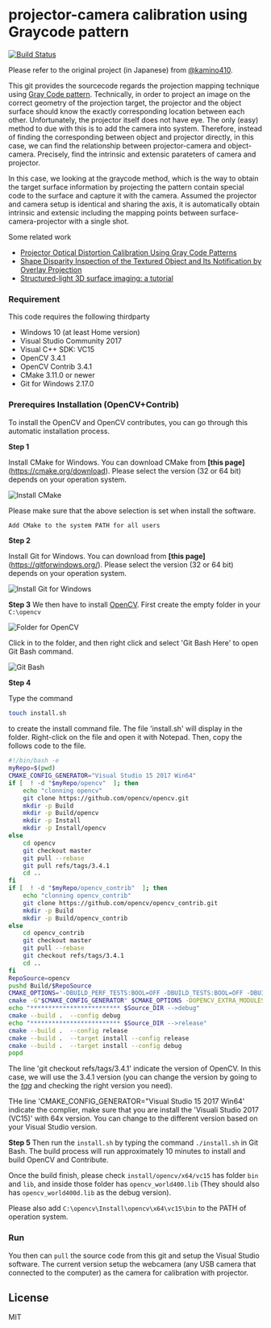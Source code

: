 # projector-camera calibration using Graycode pattern
[![Build Status](https://travis-ci.org/joemccann/dillinger.svg?branch=master)](https://travis-ci.org/joemccann/dillinger)

Please refer to the original project (in Japanese) from [@kamino410](https://github.com/kamino410/cv-snippets/blob/master/graycode/main.cpp). 

This git provides the sourcecode regards the projection mapping technique using [Gray Code pattern](https://en.wikipedia.org/wiki/Gray_code/). Technically, in order to project an image on the correct geometry of the projection target, the projector and the object surface should know the exactly corresponding location between each other. Unfortunately, the projector itself does not have eye. The only (easy) method to due with this is to add the camera into system. Therefore, instead of finding the corresponding between object and projector directly, in this case, we can find the relationship between projector-camera and object-camera. Precisely, find the intrinsic and extensic parateters of camera and projector. 

In this case, we looking at the graycode method, which is the way to obtain the target surface information by projecting the pattern contain special code to the surface and capture it with the camera. Assumed the projector and camera setup is identical and sharing the axis, it is automatically obtain intrinsic and extensic including the mapping points between surface-camera-projector with a single shot. 

Some related work
- [Projector Optical Distortion Calibration Using Gray Code Patterns](https://ieeexplore.ieee.org/document/5543487)
- [Shape Disparity Inspection of the Textured Object and Its Notification by Overlay Projection](https://www.researchgate.net/publication/221096805_Shape_Disparity_Inspection_of_the_Textured_Object_and_Its_Notification_by_Overlay_Projection)
- [Structured-light 3D surface imaging: a tutorial](https://www.osapublishing.org/aop/fulltext.cfm?uri=aop-3-2-128&id=211561)

### Requirement
This code requires the following thirdparty
- Windows 10 (at least Home version)
- Visual Studio Community 2017
- Visual C++ SDK: VC15
- OpenCV 3.4.1
- OpenCV Contrib 3.4.1
- CMake 3.11.0 or newer
- Git for Windows 2.17.0

### Prerequires Installation (OpenCV+Contrib)
To install the OpenCV and OpenCV contributes, you can go through this automatic installation process.

**Step 1**

Install CMake for Windows. You can download CMake from **[this page]**(https://cmake.org/download). Please select the version (32 or 64 bit) depends on your operation system.

![Install CMake](https://cdn-ak.f.st-hatena.com/images/fotolife/k/kamino-dev/20180416/20180416174824.png)

Please make sure that the above selection is set when install the software. 
```sh
Add CMake to the system PATH for all users
```

**Step 2**

Install Git for Windows. You can download from **[this page]**(https://gitforwindows.org/). Please select the version (32 or 64 bit) depends on your operation system.

![Install Git for Windows](https://cdn-ak.f.st-hatena.com/images/fotolife/k/kamino-dev/20180416/20180416174706.png)

**Step 3**
We then have to install [OpenCV](https://opencv.org/). First create the empty folder in your ```C:\opencv```

![Folder for OpenCV](https://cdn-ak.f.st-hatena.com/images/fotolife/k/kamino-dev/20180416/20180416174936.png)

Click in to the folder, and then right click and select 'Git Bash Here' to open Git Bash command. 

![Git Bash](https://cdn-ak.f.st-hatena.com/images/fotolife/k/kamino-dev/20180416/20180416175242.png)

**Step 4**

Type the command
```sh
touch install.sh
```
to create the install command file. The file 'install.sh' will display in the folder. 
Right-click on the file and open it with Notepad. Then, copy the follows code to the file.
```sh
#!/bin/bash -e
myRepo=$(pwd)
CMAKE_CONFIG_GENERATOR="Visual Studio 15 2017 Win64"
if [  ! -d "$myRepo/opencv"  ]; then
    echo "clonning opencv"
    git clone https://github.com/opencv/opencv.git
    mkdir -p Build
    mkdir -p Build/opencv
    mkdir -p Install
    mkdir -p Install/opencv
else
    cd opencv
    git checkout master
    git pull --rebase
    git pull refs/tags/3.4.1
    cd ..
fi
if [  ! -d "$myRepo/opencv_contrib"  ]; then
    echo "clonning opencv_contrib"
    git clone https://github.com/opencv/opencv_contrib.git
    mkdir -p Build
    mkdir -p Build/opencv_contrib
else
    cd opencv_contrib
    git checkout master
    git pull --rebase
    git checkout refs/tags/3.4.1
    cd ..
fi
RepoSource=opencv
pushd Build/$RepoSource
CMAKE_OPTIONS='-DBUILD_PERF_TESTS:BOOL=OFF -DBUILD_TESTS:BOOL=OFF -DBUILD_DOCS:BOOL=OFF  -DWITH_CUDA:BOOL=OFF -DBUILD_EXAMPLES:BOOL=OFF -DINSTALL_CREATE_DISTRIB=ON'
cmake -G"$CMAKE_CONFIG_GENERATOR" $CMAKE_OPTIONS -DOPENCV_EXTRA_MODULES_PATH="$myRepo"/opencv_contrib/modules -DCMAKE_INSTALL_PREFIX="$myRepo"/install/"$RepoSource" "$myRepo/$RepoSource"
echo "************************* $Source_DIR -->debug"
cmake --build .  --config debug
echo "************************* $Source_DIR -->release"
cmake --build .  --config release
cmake --build .  --target install --config release
cmake --build .  --target install --config debug
popd
```
The line 'git checkout refs/tags/3.4.1' indicate the version of OpenCV. In this case, we will use the 3.4.1 version (you can change the version by going to the [*tag*](https://github.com/opencv/opencv/tags) and checking the right version you need). 

THe line 'CMAKE_CONFIG_GENERATOR="Visual Studio 15 2017 Win64' indicate the complier, make sure that you are install the 'Visuali Studio 2017 (VC15)' with 64x version. You can change to the different version based on your Visual Studio version. 

**Step 5**
Then run the ```install.sh``` by typing the command ```./install.sh``` in Git Bash. 
The build process will run approximately 10 minutes to install and build OpenCV and Contribute.

Once the build finish, please check ```install/opencv/x64/vc15``` has folder ```bin``` and ```lib```, and inside those folder has ```opencv_world400.lib``` (They should also has ```opencv_world400d.lib``` as the debug version). 

Please also add ```C:\opencv\Install\opencv\x64\vc15\bin``` to the PATH of operation system.

### Run
You then can ```pull``` the source code from this git and setup the Visual Studio software. 
The current version setup the webcamera (any USB camera that connected to the computer) as the camera for calibration with projector. 



License
----

MIT
